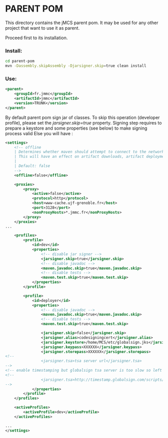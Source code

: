PARENT POM
==========

This directory contains the jMCS parent pom.
It may be used for any other project that want to use it as parent.

Proceed first to its installation.

### Install:

```bash
cd parent-pom
mvn -Dassembly.skipAssembly -Djarsigner.skip=true clean install
```

### Use:

```xml
<parent>
    <groupId>fr.jmmc</groupId>
    <artifactId>jmmc</artifactId>
    <version>TRUNK</version>
</parent>
```

By default parent pom sign jar of classes. To skip this operation (developer profile), please set the *jarsigner.skip=true* property.
Signing step requires to prepare a keystore and some properties (see below) to make signing process valid
Else you will have :

```xml
<settings>
    <!-- offline
    | Determines whether maven should attempt to connect to the network when executing a build.
    | This will have an effect on artifact downloads, artifact deployment, and others.
    |
    | Default: false
    -->
    <offline>false</offline>

    <proxies>
        <proxy>
            <active>false</active>
            <protocol>http</protocol>
            <host>www-cache.ujf-grenoble.fr</host>
            <port>3128</port>
            <nonProxyHosts>*.jmmc.fr</nonProxyHosts>
        </proxy>
    </proxies>
...

    <profiles>
        <profile>
            <id>dev</id>
            <properties>
                <!-- disable jar signer -->
                <jarsigner.skip>true</jarsigner.skip>
                <!-- disable javadoc -->
                <maven.javadoc.skip>true</maven.javadoc.skip>
                <!-- disable tests -->
                <maven.test.skip>true</maven.test.skip>
            </properties>
        </profile>

        <profile>
            <id>deployer</id>
            <properties>
                <!-- disable javadoc -->
                <maven.javadoc.skip>true</maven.javadoc.skip>
                <!-- disable tests -->
                <maven.test.skip>true</maven.test.skip>

                <jarsigner.skip>false</jarsigner.skip>
                <jarsigner.alias>codesigningcert</jarsigner.alias>
                <jarsigner.keystore>/home/MCS/etc/globalsign.jks</jarsigner.keystore>
                <jarsigner.keypass>XXXXXX</jarsigner.keypass>
                <jarsigner.storepass>XXXXXX</jarsigner.storepass>
<!--
                <jarsigner.tsa>tsa server url</jarsigner.tsa>
-->
<!-- enable timestamping but globalsign tsa server is too slow so left disabled. -->
<!--
                <jarsigner.tsa>http://timestamp.globalsign.com/scripts/timestamp.dll</jarsigner.tsa>
-->
            </properties>
        </profile>
    </profiles>

    <activeProfiles>
        <activeProfile>dev</activeProfile>
    </activeProfiles>

...
</settings>
```

